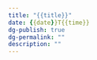 ```yaml
---
title: "{{title}}"
date: {{date}}T{{time}}
dg-publish: true
dg-permalink: ""
description: ""
---
```

<!-- # 筆記本體 -->

<!-- 
## 延伸問題
## See Also

## References
-->